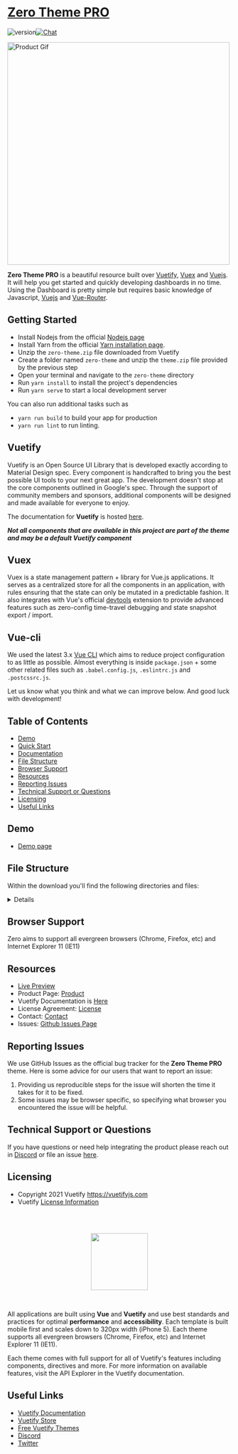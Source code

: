 # [Zero Theme PRO](https://store.vuetifyjs.com/products/zero-theme-pro)

![version](https://img.shields.io/badge/version-1.2.1-blue.svg)[![Chat](https://img.shields.io/badge/chat-on%20discord-7289da.svg)](https://discord.com/invite/s93b7Fv)

<img src="https://cdn.shopify.com/s/files/1/2695/0984/products/main_680d843e-94f6-4ea9-90a2-5b8bb1cb6523.png?v=1609740877" alt="Product Gif" height="500px"/>

**Zero Theme PRO** is a beautiful resource built over [Vuetify](https://vuetifyjs.com/en/), [Vuex](https://vuex.vuejs.org/installation.html) and [Vuejs](https://vuejs.org/). It will help you get started and quickly developing dashboards in no time. Using the Dashboard is pretty simple but requires basic knowledge of Javascript, [Vuejs](https://vuejs.org/v2/guide/) and [Vue-Router](https://router.vuejs.org/en/).

## Getting Started

- Install Nodejs from the official [Nodejs page](https://nodejs.org/en/)
- Install Yarn from the official [Yarn installation page](https://classic.yarnpkg.com/en/docs/install/#windows-stable).
- Unzip the `zero-theme.zip` file downloaded from Vuetify
- Create a folder named `zero-theme` and unzip the `theme.zip` file provided by the previous step
- Open your terminal and navigate to the `zero-theme` directory
- Run `yarn install` to install the project's dependencies
- Run `yarn serve` to start a local development server

You can also run additional tasks such as

- `yarn run build` to build your app for production
- `yarn run lint` to run linting.

## Vuetify

Vuetify is an Open Source UI Library that is developed exactly according to Material Design spec. Every component is handcrafted to bring you the best possible UI tools to your next great app. The development doesn't stop at the core components outlined in Google's spec. Through the support of community members and sponsors, additional components will be designed and made available for everyone to enjoy.

The documentation for **Vuetify** is hosted [here](https://vuetifyjs.com/).

***Not all components that are available in this project are part of the theme and may be a default Vuetify component***

## Vuex

Vuex is a state management pattern + library for Vue.js applications. It serves as a centralized store for all the components in an application, with rules ensuring that the state can only be mutated in a predictable fashion. It also integrates with Vue's official [devtools](https://github.com/vuejs/vue-devtools) extension to provide advanced features such as zero-config time-travel debugging and state snapshot export / import.

## Vue-cli

We used the latest 3.x [Vue CLI](https://github.com/vuejs/vue-cli) which aims to reduce project configuration
to as little as possible. Almost everything is inside `package.json` + some other related files such as
`.babel.config.js`, `.eslintrc.js` and `.postcssrc.js`.

Let us know what you think and what we can improve below. And good luck with development!

## Table of Contents

- [Demo](#demo)
- [Quick Start](#quick-start)
- [Documentation](#documentation)
- [File Structure](#file-structure)
- [Browser Support](#browser-support)
- [Resources](#resources)
- [Reporting Issues](#reporting-issues)
- [Technical Support or Questions](#technical-support-or-questions)
- [Licensing](#licensing)
- [Useful Links](#useful-links)

## Demo

- [Demo page](https://store.vuetifyjs.com/products/zero-theme-pro/preview)

## File Structure

Within the download you'll find the following directories and files:

<details>

```txt
zero-theme/
┣ public/
┃ ┣ android-chrome-192x192.png
┃ ┣ android-chrome-512x512.png
┃ ┣ apple-touch-icon.png
┃ ┣ favicon-16x16.png
┃ ┣ favicon-32x32.png
┃ ┣ favicon.ico
┃ ┣ index.html
┃ ┣ robots.txt
┃ ┗ site.webmanifest
┣ src/
┃ ┣ assets/
┃ ┃ ┣ about.jpg
┃ ┃ ┣ article-1.jpg
┃ ┃ ┣ article-2.jpg
┃ ┃ ┣ article-3.jpg
┃ ┃ ┣ article-4.jpg
┃ ┃ ┣ article-5.jpg
┃ ┃ ┣ article-6.jpg
┃ ┃ ┣ article-7.jpg
┃ ┃ ┣ article.jpg
┃ ┃ ┣ author.png
┃ ┃ ┣ conference.jpg
┃ ┃ ┣ contact.jpg
┃ ┃ ┣ daedal-logo-dark.png
┃ ┃ ┣ daedal-logo-light.png
┃ ┃ ┣ gallery.jpg
┃ ┃ ┣ home-hero.jpg
┃ ┃ ┣ insta-1.jpg
┃ ┃ ┣ insta-2.jpg
┃ ┃ ┣ insta-3.jpg
┃ ┃ ┣ insta-4.jpg
┃ ┃ ┣ insta-5.jpg
┃ ┃ ┣ insta-6.jpg
┃ ┃ ┣ light.jpg
┃ ┃ ┣ logo-1-dark.png
┃ ┃ ┣ logo-1-light.png
┃ ┃ ┣ logo-2-dark.png
┃ ┃ ┣ logo-2-light.png
┃ ┃ ┣ logo-3-dark.png
┃ ┃ ┣ logo-3-light.png
┃ ┃ ┣ logo-4-dark.png
┃ ┃ ┣ logo-4-light.png
┃ ┃ ┣ logo-5-dark.png
┃ ┃ ┣ logo-5-light.png
┃ ┃ ┣ logo-6-dark.png
┃ ┃ ┣ logo-6-light.png
┃ ┃ ┣ logo.svg
┃ ┃ ┣ marketing.jpg
┃ ┃ ┣ mobile.png
┃ ┃ ┣ news.jpg
┃ ┃ ┣ pricing.jpg
┃ ┃ ┣ pro.jpg
┃ ┃ ┣ project-1.jpg
┃ ┃ ┣ project-10.jpg
┃ ┃ ┣ project-2.jpg
┃ ┃ ┣ project-3.jpg
┃ ┃ ┣ project-4.jpg
┃ ┃ ┣ project-5.jpg
┃ ┃ ┣ project-6.jpg
┃ ┃ ┣ project-7.jpg
┃ ┃ ┣ project-8.jpg
┃ ┃ ┣ project-9.jpg
┃ ┃ ┣ project.jpg
┃ ┃ ┣ sink.jpg
┃ ┃ ┣ tags.jpg
┃ ┃ ┣ team-1.jpg
┃ ┃ ┣ team-2.jpg
┃ ┃ ┣ team-3.jpg
┃ ┃ ┣ team-4.jpg
┃ ┃ ┣ user-1.jpg
┃ ┃ ┣ user-2.jpg
┃ ┃ ┣ user-3.jpg
┃ ┃ ┣ zero-logo-dark.svg
┃ ┃ ┗ zero-logo-light.svg
┃ ┣ components/
┃ ┃ ┗ base/
┃ ┃   ┣ Avatar.vue
┃ ┃   ┣ AvatarCard.vue
┃ ┃   ┣ Body.vue
┃ ┃   ┣ Btn.vue
┃ ┃   ┣ Divider.vue
┃ ┃   ┣ Heading.vue
┃ ┃   ┣ Icon.vue
┃ ┃   ┣ Img.vue
┃ ┃   ┣ InfoCard.vue
┃ ┃   ┣ Section.vue
┃ ┃   ┣ SectionHeading.vue
┃ ┃   ┣ Subheading.vue
┃ ┃   ┣ Subtitle.vue
┃ ┃   ┗ Title.vue
┃ ┣ layouts/
┃ ┃ ┗ home/
┃ ┃   ┣ AppBar.vue
┃ ┃   ┣ Footer.vue
┃ ┃   ┣ Index.vue
┃ ┃   ┗ View.vue
┃ ┣ mixins/
┃ ┃ ┣ heading.js
┃ ┃ ┗ load-sections.js
┃ ┣ plugins/
┃ ┃ ┣ base.js
┃ ┃ ┣ index.js
┃ ┃ ┣ meta.js
┃ ┃ ┣ vuetify.js
┃ ┃ ┗ webfontloader.js
┃ ┣ router/
┃ ┃ ┗ index.js
┃ ┣ styles/
┃ ┃ ┗ variables.scss
┃ ┣ views/
┃ ┃ ┣ home/
┃ ┃ ┃ ┗ Index.vue
┃ ┃ ┣ pro/
┃ ┃ ┃ ┗ Index.vue
┃ ┃ ┣ sections/
┃ ┃ ┃ ┣ Affiliates.vue
┃ ┃ ┃ ┣ Features.vue
┃ ┃ ┃ ┣ Hero.vue
┃ ┃ ┃ ┣ SocialMedia.vue
┃ ┃ ┃ ┗ ThemeFeatures.vue
┃ ┃ ┗ View.vue
┃ ┣ App.vue
┃ ┗ main.js
┣ .browserslistrc
┣ .editorconfig
┣ .eslintrc.js
┣ .gitignore
┣ README.md
┣ babel.config.js
┣ package.json
┣ vue.config.js
┗ yarn.lock
```

</details>

## Browser Support

Zero aims to support all evergreen browsers (Chrome, Firefox, etc) and Internet Explorer 11 (IE11)

## Resources

- [Live Preview](https://store.vuetifyjs.com/products/zero-theme-pro/preview)
- Product Page: [Product](https://store.vuetifyjs.com/products/zero-theme-pro)
- Vuetify Documentation is [Here](https://vuetifyjs.com/)
- License Agreement: [License](https://store.vuetifyjs.com/licenses)
- Contact: [Contact](https://store.vuetifyjs.com/contact-us)
- Issues: [Github Issues Page](https://github.com/vuetifyjs/premium-theme-issues)

## Reporting Issues

We use GitHub Issues as the official bug tracker for the **Zero Theme PRO** theme. Here is some advice for our users that want to report an issue:

1. Providing us reproducible steps for the issue will shorten the time it takes for it to be fixed.
2. Some issues may be browser specific, so specifying what browser you encountered the issue will be helpful.

## Technical Support or Questions

If you have questions or need help integrating the product please reach out in [Discord](https://discord.com/invite/s93b7Fv) or file an issue [here](https://github.com/vuetifyjs/premium-theme-issues).

## Licensing

- Copyright 2021 Vuetify <https://vuetifyjs.com>
- Vuetify [License Information](https://github.com/vuetifyjs/vuetify/blob/master/LICENSE.md)

<br>
<br>

<p align="center">
  <img src="https://cdn.vuetifyjs.com/images/logos/vuetify-logo-light.png" height="128">
</p>

<br>

All applications are built using **Vue** and **Vuetify** and use best standards and practices for optimal **performance** and **accessibility**. Each template is built mobile first and scales down to 320px width (iPhone 5). Each theme supports all evergreen browsers (Chrome, Firefox, etc) and Internet Explorer 11 (IE11).

Each theme comes with full support for all of Vuetify's features including components, directives and more. For more information on available features, visit the API Explorer in the Vuetify documentation.

## Useful Links

- [Vuetify Documentation](https://vuetifyjs.com/)
- [Vuetify Store](https://store.vuetifyjs.com/)
- [Free Vuetify Themes](https://store.vuetifyjs.com/collections/free-products)
- [Discord](https://discord.com/invite/s93b7Fv)
- [Twitter](https://twitter.com/vuetifyjs)
